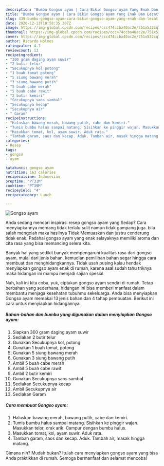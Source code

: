 ```yaml
---
description: "Bumbu Gongso ayam | Cara Bikin Gongso ayam Yang Enak Dan Lezat"
title: "Bumbu Gongso ayam | Cara Bikin Gongso ayam Yang Enak Dan Lezat"
slug: 439-bumbu-gongso-ayam-cara-bikin-gongso-ayam-yang-enak-dan-lezat
date: 2020-12-13T18:58:35.307Z
image: https://img-global.cpcdn.com/recipes/ccc474ccba40ac2e/751x532cq70/gongso-ayam-foto-resep-utama.jpg
thumbnail: https://img-global.cpcdn.com/recipes/ccc474ccba40ac2e/751x532cq70/gongso-ayam-foto-resep-utama.jpg
cover: https://img-global.cpcdn.com/recipes/ccc474ccba40ac2e/751x532cq70/gongso-ayam-foto-resep-utama.jpg
author: Ricardo Holmes
ratingvalue: 4.7
reviewcount: 13
recipeingredient:
- "300 gram daging ayam suwir"
- "2 butir telur"
- "Secukupnya kol potong"
- "1 buah tomat potong"
- "5 siung bawang merah"
- "3 siung bawang putih"
- "5 buah cabe merah"
- "5 buah cabe rawit"
- "2 butir kemiri"
- "Secukupnya saos sambal"
- "Secukupnya kecap"
- "Secukupnya air"
- " Garam"
recipeinstructions:
- "Haluskan bawang merah, bawang putih, cabe dan kemiri."
- "Tumis bumbu halus sampai matang. Sisihkan ke pinggir wajan. Masukkan telor, orak arik. Campur dengan bumbu halus."
- "Masukkan tomat, kol, ayam suwir. Aduk rata."
- "Tambah garam, saos dan kecap. Aduk. Tambah air, masak hingga matang."
categories:
- Resep
tags:
- gongso
- ayam

katakunci: gongso ayam 
nutrition: 163 calories
recipecuisine: Indonesian
preptime: "PT31M"
cooktime: "PT39M"
recipeyield: "4"
recipecategory: Lunch

---
```



![Gongso ayam](https://img-global.cpcdn.com/recipes/ccc474ccba40ac2e/751x532cq70/gongso-ayam-foto-resep-utama.jpg)

Anda sedang mencari inspirasi resep gongso ayam yang Sedap? Cara menyiapkannya memang tidak terlalu sulit namun tidak gampang juga. bila salah mengolah maka hasilnya Tidak Memuaskan dan justru cenderung tidak enak. Padahal gongso ayam yang enak selayaknya memiliki aroma dan cita rasa yang bisa memancing selera kita.



Banyak hal yang sedikit banyak mempengaruhi kualitas rasa dari gongso ayam, mulai dari jenis bahan, kemudian pemilihan bahan segar hingga cara membuat dan menghidangkannya. Tidak usah pusing kalau hendak menyiapkan gongso ayam enak di rumah, karena asal sudah tahu triknya maka hidangan ini mampu menjadi sajian spesial.


Nah, kali ini kita coba, yuk, ciptakan gongso ayam sendiri di rumah. Tetap berbahan yang sederhana, hidangan ini bisa memberi manfaat dalam membantu menjaga kesehatan tubuhmu sekeluarga. Anda bisa menyiapkan Gongso ayam memakai 13 jenis bahan dan 4 tahap pembuatan. Berikut ini cara untuk menyiapkan hidangannya.

<!--inarticleads1-->

##### Bahan-bahan dan bumbu yang digunakan dalam menyiapkan Gongso ayam:

1. Siapkan 300 gram daging ayam suwir
1. Sediakan 2 butir telur
1. Gunakan Secukupnya kol, potong
1. Gunakan 1 buah tomat, potong
1. Gunakan 5 siung bawang merah
1. Gunakan 3 siung bawang putih
1. Ambil 5 buah cabe merah
1. Ambil 5 buah cabe rawit
1. Ambil 2 butir kemiri
1. Gunakan Secukupnya saos sambal
1. Sediakan Secukupnya kecap
1. Ambil Secukupnya air
1. Sediakan  Garam




<!--inarticleads2-->

##### Cara membuat Gongso ayam:

1. Haluskan bawang merah, bawang putih, cabe dan kemiri.
1. Tumis bumbu halus sampai matang. Sisihkan ke pinggir wajan. Masukkan telor, orak arik. Campur dengan bumbu halus.
1. Masukkan tomat, kol, ayam suwir. Aduk rata.
1. Tambah garam, saos dan kecap. Aduk. Tambah air, masak hingga matang.




Gimana nih? Mudah bukan? Itulah cara menyiapkan gongso ayam yang bisa Anda praktikkan di rumah. Semoga bermanfaat dan selamat mencoba!
